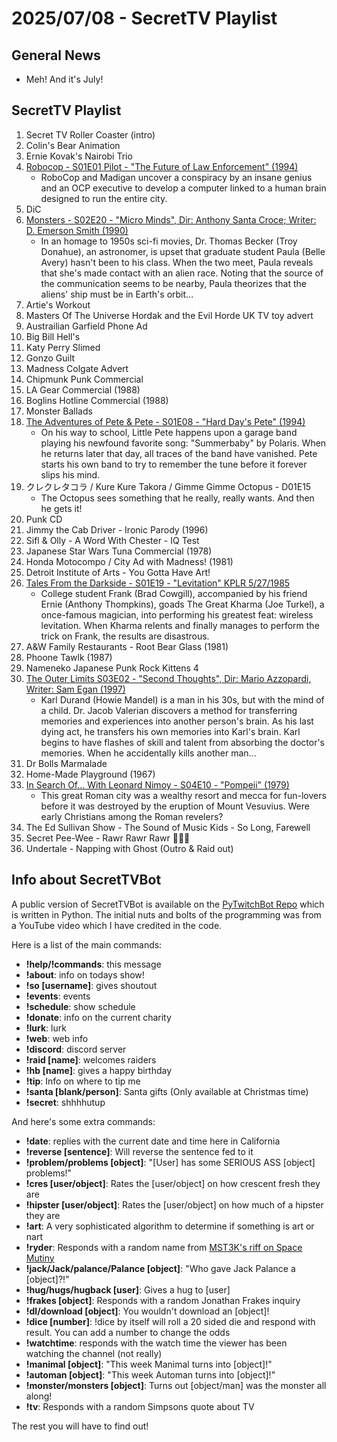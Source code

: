 # 2025/07/08 - SecretTV Playlist

## General News

- Meh!  And it's July!

## SecretTV Playlist

1. Secret TV Roller Coaster (intro)
2. Colin's Bear Animation
3. Ernie Kovak's Nairobi Trio
4. [Robocop - S01E01 Pilot - "The Future of Law Enforcement" (1994)](https://en.wikipedia.org/wiki/RoboCop_(live_action_TV_series)#Episodes)
   - RoboCop and Madigan uncover a conspiracy by an insane genius and an OCP executive to develop a computer linked to a human brain designed to run the entire city.
5. DiC
6. [Monsters - S02E20 - "Micro Minds", Dir: Anthony Santa Croce; Writer: D. Emerson Smith (1990)](https://en.wikipedia.org/wiki/List_of_Monsters_episodes#Season_2_(1989%E2%80%9390))
   - In an homage to 1950s sci-fi movies, Dr. Thomas Becker (Troy Donahue), an astronomer, is upset that graduate student Paula (Belle Avery) hasn't been to his class. When the two meet, Paula reveals that she's made contact with an alien race. Noting that the source of the communication seems to be nearby, Paula theorizes that the aliens' ship must be in Earth's orbit...
8. Artie's Workout
9. Masters Of The Universe Hordak and the Evil Horde UK TV toy advert
10. Austrailian Garfield Phone Ad
11. Big Bill Hell's
12. Katy Perry Slimed
13. Gonzo Guilt
14. Madness Colgate Advert
15. Chipmunk Punk Commercial
16. LA Gear Commercial (1988)
17. Boglins Hotline Commercial (1988)
18. Monster Ballads
19. [The Adventures of Pete & Pete - S01E08 - "Hard Day's Pete" (1994)](https://en.wikipedia.org/wiki/List_of_The_Adventures_of_Pete_%26_Pete_episodes#Season_1_(1993%E2%80%9394))
    - On his way to school, Little Pete happens upon a garage band playing his newfound favorite song: "Summerbaby" by Polaris. When he returns later that day, all traces of the band have vanished. Pete starts his own band to try to remember the tune before it forever slips his mind.
20. クレクレタコラ / Kure Kure Takora / Gimme Gimme Octopus - D01E15
    - The Octopus sees something that he really, really wants.  And then he gets it!
21. Punk CD
22. Jimmy the Cab Driver - Ironic Parody (1996)
23. Sifl & Olly - A Word With Chester - IQ Test
24. Japanese Star Wars Tuna Commercial (1978)
25. Honda Motocompo / City Ad with Madness! (1981)
26. Detroit Institute of Arts - You Gotta Have Art!
27. [Tales From the Darkside - S01E19 - "Levitation" KPLR 5/27/1985](https://en.wikipedia.org/wiki/List_of_Tales_from_the_Darkside_episodes#Season_1_(1984%E2%80%931985))
    - College student Frank (Brad Cowgill), accompanied by his friend Ernie (Anthony Thompkins), goads The Great Kharma (Joe Turkel), a once-famous magician, into performing his greatest feat: wireless levitation. When Kharma relents and finally manages to perform the trick on Frank, the results are disastrous.
27. A&W Family Restaurants - Root Bear Glass (1981)
28. Phoone Tawlk (1987)
29. Nameneko Japanese Punk Rock Kittens 4
30. [The Outer Limits S03E02 - "Second Thoughts", Dir: Mario Azzopardi, Writer: Sam Egan (1997)](https://en.wikipedia.org/wiki/List_of_The_Outer_Limits_(1995_TV_series)_episodes#Season_3_(1997))
    - Karl Durand (Howie Mandel) is a man in his 30s, but with the mind of a child. Dr. Jacob Valerian discovers a method for transferring memories and experiences into another person's brain. As his last dying act, he transfers his own memories into Karl's brain. Karl begins to have flashes of skill and talent from absorbing the doctor's memories. When he accidentally kills another man...
31. Dr Bolls Marmalade
32. Home-Made Playground (1967)
33. [In Search Of... With Leonard Nimoy - S04E10 - "Pompeii" (1979)](https://en.wikipedia.org/wiki/In_Search_of..._(TV_series)#Season_4_(1979%E2%80%931980))
    - This great Roman city was a wealthy resort and mecca for fun-lovers before it was destroyed by the eruption of Mount Vesuvius. Were early Christians among the Roman revelers?
34. The Ed Sullivan Show - The Sound of Music Kids - So Long, Farewell
35. Secret Pee-Wee - Rawr Rawr Rawr 🐊🐊🐊
36. Undertale - Napping with Ghost (Outro & Raid out)



## Info about SecretTVBot

A public version of SecretTVBot is available on the [PyTwitchBot Repo](https://github.com/awbored/PyTwitchBot) which is written in Python.  The initial nuts and bolts of the programming was from a YouTube video which I have credited in the code.

Here is a list of the main commands:
- **!help/!commands**: this message
- **!about**: info on todays show!
- **!so [username]**: gives shoutout
- **!events**: events
- **!schedule**: show schedule
- **!donate**: info on the current charity
- **!lurk**: lurk
- **!web**: web info
- **!discord**: discord server
- **!raid [name]**: welcomes raiders
- **!hb [name]**: gives a happy birthday
- **!tip**: Info on where to tip me
- **!santa [blank/person]**: Santa gifts (Only available at Christmas time)
- **!secret**: shhhhutup

And here's some extra commands:
- **!date**: replies with the current date and time here in California
- **!reverse [sentence]**: Will reverse the sentence fed to it
- **!problem/problems [object]**: "[User] has some SERIOUS ASS [object] problems!"
- **!cres [user/object]**: Rates the [user/object] on how crescent fresh they are
- **!hipster [user/object]**: Rates the [user/object] on how much of a hipster they are
- **!art**: A very sophisticated algorithm to determine if something is art or nart
- **!ryder**: Responds with a random name from [MST3K's riff on Space Mutiny](https://www.rowsdowr.com/2011/04/04/space-mutiny-the-many-names-of-david-ryder-mst3k-video/)
- **!jack/Jack/palance/Palance [object]**: "Who gave Jack Palance a [object]?!"
- **!hug/hugs/hugback [user]**: Gives a hug to [user]
- **!frakes [object]**: Responds with a random Jonathan Frakes inquiry
- **!dl/download [object]**: You wouldn't download an [object]!
- **!dice [number]**: !dice by itself will roll a 20 sided die and respond with result.  You can add a number to change the odds
- **!watchtime**: responds with the watch time the viewer has been watching the channel (not really)
- **!manimal [object]**: "This week Manimal turns into [object]!"
- **!automan [object]**: "This week Automan turns into [object]!"
- **!monster/monsters [object]**: Turns out [object/man] was the monster all along!
- **!tv**: Responds with a random Simpsons quote about TV

The rest you will have to find out!
